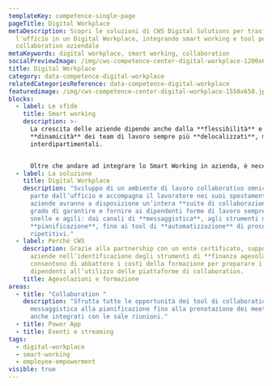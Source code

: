 ```yaml
---
templateKey: competence-single-page
pageTitle: Digital Workplace
metaDescription: Scopri le soluzioni di CWS Digital Solutions per trasformare
  l'ufficio in un Digital Workplace, integrando smart working e tool per la
  collaboration aziendale
metaKeywords: digital workplace, smart working, collaboration
socialPreviewImage: /img/cws-competence-center-digital-workplace-1200x628.jpg
title: Digital Workplace
category: data-competence-digital-workplace
relatedCategoriesReference: data-competence-digital-workplace
featuredimage: /img/cws-competence-center-digital-workplace-1550x650.jpg
blocks:
  - label: Le sfide
    title: Smart working
    description: >-
      La crescita delle aziende dipende anche dalla **flessibilità** e
      **dinamicità** dei team di lavoro sempre più **delocalizzati**, mobili e
      interdipartimentali.


      Oltre che andare ad integrare lo Smart Working in azienda, è necessario innovare l’intero ambiente di lavoro (offline e online) per favorire la **collaborazione omnicanale** garantendo la stessa sicurezza degli asset.
  - label: La soluzione
    title: Digital Workplace
    description: "Sviluppo di un ambiente di lavoro collaborativo omnicanale che
      parte dall’ufficio e accompagna il lavoratore nei suoi spostamenti. Le
      aziende avranno a disposizione un’intera **suite di collaborazione**, in
      grado di garantire e fornire ai dipendenti forme di lavoro sempre più
      snelle e agili: dai canali di **messaggistica**, agli strumenti di
      **pianificazione**, fino ai tool di **automatizzazione** di processi
      ripetitivi."
  - label: Perché CWS
    description: Grazie alla partnership con un ente certificato, supportiamo le
      aziende nell’identificazione degli strumenti di **finanza agevolata** che
      consentono di abbattere i costi della formazione per preparare i
      dipendenti all’utilizzo delle piattaforme di collaboration.
    title: Agevolazioni e formazione
areas:
  - title: "Collaboration "
    description: "Sfrutta tutte le opportunità dei tool di collaboration: dalla
      messaggistica alla pianificazione fino alla prenotazione dei meeting,
      anche integrati con le sale riunioni."
  - title: Power App
  - title: Eventi e streaming
tags:
  - digital-workplace
  - smart-working
  - employee-empowerment
visible: true
---
```

